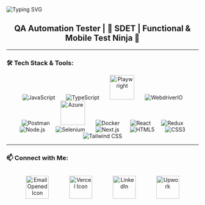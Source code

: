 <p align="center" style="display: flex; align-items: center;">
  <img src="https://readme-typing-svg.herokuapp.com?font=DM+Serif+Text&size=48&pause=1000&color=FFBF50&center=true&width=600&height=80&lines=I'm+Mohan+Shil;" alt="Typing SVG"/>
<h2 align="center">
QA Automation Tester | 🧪 SDET | Functional & Mobile Test Ninja 🥷

  
</h2>
</p>

---

### 🛠️ Tech Stack & Tools:

<p align="center">
  <img src="https://cdn.simpleicons.org/javascript/F7DF1E?size=64" alt="JavaScript" style="margin: 0 12px;"/>
  <img src="https://cdn.simpleicons.org/typescript/3178C6?size=64" alt="TypeScript" style="margin: 0 12px;"/>
  <img src="https://cdn.jsdelivr.net/gh/devicons/devicon@latest/icons/playwright/playwright-original.svg" alt="Playwright" height="64" style="margin: 0 12px;" />
<!--   <img src="https://cdn.simpleicons.org/cypress/17202C?size=64" alt="Cypress" style="margin: 0 12px;"/>  -->
  <img src="https://cdn.simpleicons.org/webdriverio/21CBD5?size=64" alt="WebdriverIO" style="margin: 0 12px;"/>
  <img src="https://cdn.simpleicons.org/postman/FF6C37?size=64" alt="Postman" style="margin: 0 12px;"/>
<!--   <img src="https://cdn.simpleicons.org/jest/C21325?size=64" alt="Jest" style="margin: 0 12px;"/>
  <img src="https://cdn.simpleicons.org/jira/0052CC?size=64" alt="Jira" style="margin: 0 12px;"/> -->
  <img src="https://devicon-website.vercel.app/api/azure/original.svg" alt="Azure" height="64" style="margin: 0 12px;" />
  <img src="https://cdn.simpleicons.org/docker/2496ED?size=64" alt="Docker" style="margin: 0 12px;"/>
<!--   <img src="https://cdn.simpleicons.org/apachejmeter/009639?size=64" alt="JMeter" style="margin: 0 12px;"/>
  <img src="https://cdn.simpleicons.org/git/F05032?size=64" alt="Git" style="margin: 0 12px;"/> -->
  <img src="https://cdn.simpleicons.org/react/61DAFB?size=64" alt="React" style="margin: 0 12px;"/>
  <img src="https://cdn.simpleicons.org/redux/764ABC?size=64" alt="Redux" style="margin: 0 12px;"/>
  <img src="https://cdn.simpleicons.org/node.js/339933?size=64" alt="Node.js" style="margin: 0 12px;"/>
  <img src="https://cdn.simpleicons.org/selenium/43B02A?size=64" alt="Selenium" style="margin: 0 12px;"/>
  <img src="https://cdn.simpleicons.org/nextdotjs/000000?size=64" alt="Next.js" style="margin: 0 12px;"/>
<!--   <img src="https://cdn.simpleicons.org/cucumber/39A549?size=64" alt="Cucumber" style="margin: 0 12px;"/> -->
  <img src="https://cdn.simpleicons.org/html5/E34F26?size=64" alt="HTML5" style="margin: 0 12px;"/>
  <img src="https://cdn.simpleicons.org/css3/1572B6?size=64" alt="CSS3" style="margin: 0 12px;"/>
  <img src="https://cdn.simpleicons.org/tailwindcss/06B6D4?size=64" alt="Tailwind CSS" style="margin: 0 12px;"/>
</p>

---

### 📫 Connect with Me:

<div align="center" >
  <a href="mailto:mohan.shil.007@gmail.com"  style="display: inline-block; margin: 15px 25px; ">
    <img src="https://www.svgrepo.com/show/485253/email-opened.svg" alt="Email Opened Icon" height="60" />
  </a>
  <a href="https://mohanshil.vercel.app/"  style="display: inline-block; margin: 15px 25px;">
    <img src="https://www.svgrepo.com/show/354513/vercel-icon.svg" alt="Vercel Icon" height="60" />
  </a>
  <a href="https://www.linkedin.com/in/mohan-shil/"  style="display: inline-block; margin: 15px 25px;">
    <img src="https://cdn.jsdelivr.net/gh/devicons/devicon/icons/linkedin/linkedin-original.svg" height="60" alt="LinkedIn"  />
  </a>
  <a href="https://www.upwork.com/freelancers/~015c39fcbfad2d0cd9"  style="display: inline-block; margin: 15px 25px;">
    <img src="https://cdn.simpleicons.org/upwork/6FDA44" height="60" alt="Upwork" />
  </a>
</div>
